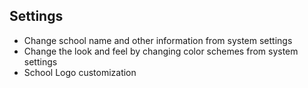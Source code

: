 ## Settings
- Change school name and other information from system settings
- Change the look and feel by changing color schemes from system settings
- School Logo customization

